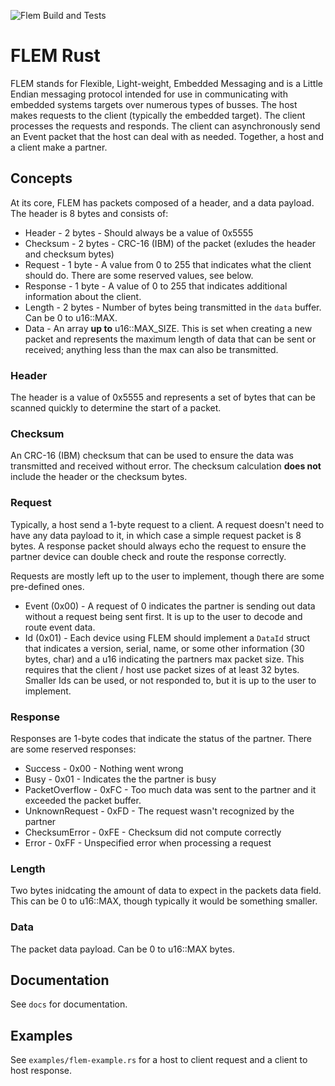 ![Flem Build and Tests](https://github.com/amcelroy/flem-rust/actions/workflows/rust.yml/badge.svg)

# FLEM Rust

FLEM stands for Flexible, Light-weight, Embedded Messaging and is a Little Endian messaging protocol intended for use in communicating with embedded systems targets over numerous types of busses. The host makes requests to the client (typically the embedded target). The client processes the requests and responds. The client can asynchronously send an Event packet that the host can deal with as needed. Together, a host and a client make a partner.

## Concepts

At its core, FLEM has packets composed of a header, and a data payload. The header is 8 bytes and consists of:
- Header - 2 bytes - Should always be a value of 0x5555
- Checksum - 2 bytes - CRC-16 (IBM) of the packet (exludes the header and checksum bytes)
- Request - 1 byte - A value from 0 to 255 that indicates what the client should do. There are some reserved values, see below.
- Response - 1 byte - A value of 0 to 255 that indicates additional information about the client.
- Length - 2 bytes - Number of bytes being transmitted in the `data` buffer. Can be 0 to u16::MAX.
- Data - An array **up to** u16::MAX_SIZE. This is set when creating a new packet and represents the maximum length of data that can be sent or received;  anything less than the max can also be transmitted.

### Header
The header is a value of 0x5555 and represents a set of bytes that can be scanned quickly to determine the start of a packet.

### Checksum
An CRC-16 (IBM) checksum that can be used to ensure the data was transmitted and received without error. The checksum calculation **does not** include the header or the checksum bytes.

### Request
Typically, a host send a 1-byte request to a client. A request doesn't need to have any data payload to it, in which case a simple request packet is 8 bytes. A response packet should always echo the request to ensure the partner device can double check and route the response correctly.

Requests are mostly left up to the user to implement, though there are some pre-defined ones.

- Event (0x00) - A request of 0 indicates the partner is sending out data without a request being sent first. It is up to the user to decode and route event data.
- Id (0x01) - Each device using FLEM should implement a `DataId` struct that indicates a version, serial, name, or some other information (30 bytes, char) and a u16 indicating the partners max packet size.  This requires that the client / host use packet sizes of at least 32 bytes. Smaller Ids can be used, or not responded to, but it is up to the user to implement.

### Response
Responses are 1-byte codes that indicate the status of the partner. There are some reserved responses:
- Success - 0x00 - Nothing went wrong
- Busy - 0x01 - Indicates the the partner is busy
- PacketOverflow - 0xFC - Too much data was sent to the partner and it exceeded the packet buffer.
- UnknownRequest - 0xFD - The request wasn't recognized by the partner
- ChecksumError - 0xFE - Checksum did not compute correctly
- Error - 0xFF - Unspecified error when processing a request

### Length
Two bytes inidcating the amount of data to expect in the packets data field. This can be 0 to u16::MAX, though typically it would be something smaller. 

### Data
The packet data payload. Can be 0 to u16::MAX bytes. 

## Documentation

See `docs` for documentation.

## Examples

See `examples/flem-example.rs` for a host to client request and a client to host response.
